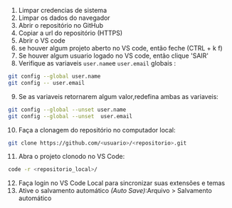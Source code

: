 1. Limpar credencias de sistema
2. Limpar os dados do navegador 
3. Abrir o repositório no GitHub
4. Copiar a url do repositório (HTTPS)
5. Abrir o VS code 
6. se houver algum projeto aberto no VS code, então feche (CTRL + k  f)
7. Se houver algum usuario logado no VS code, então clique 'SAIR'
8. Verifique as variaveis `user.name`e `user.email` globais :
~~~bash
git config --global user.name 
git config -- user.email
~~~
9. Se as variaveis retornarem algum valor,redefina ambas as variaveis:
~~~bash
git config --global --unset user.name
git config --global --unset  user.email
~~~
10. Faça a clonagem do repositório no computador local:
~~~bash
git clone https://github.com/<usuario>/<repositorio>.git
~~~
11. Abra o projeto clonodo no VS Code:

~~~bash
code -r <repositorio_local>/
~~~
12. Faça login no VS Code Local para sincronizar suas extensões e temas
13. Ative o salvamento automático _(Auto Save)_:Arquivo > Salvamento automático 